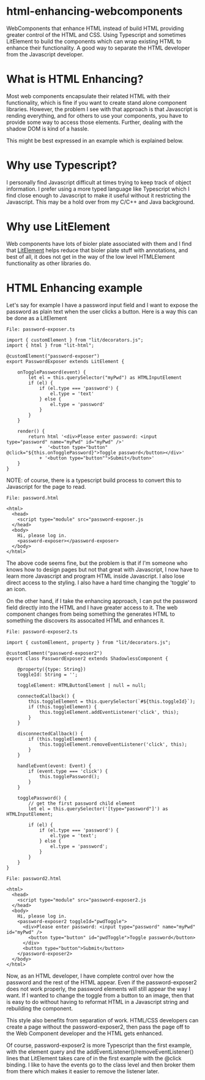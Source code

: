 # html-enhancing-webcomponents

WebComponents that enhance HTML instead of build HTML providing greater control of the HTML and CSS. Using Typescript and sometimes LitElement to build the components which can wrap existing HTML to enhance their functionality. A good way to separate the HTML developer from the Javascript developer.


# What is HTML Enhancing?

Most web components encapsulate their related HTML with their functionality, which is fine if you want to create stand alone component libraries.
However, the problem I see with that approach is that Javascript is rending everything, and for others to use your components, you have to provide
some way to access those elements. Further, dealing with the shadow DOM is kind of a hassle.

This might be best expressed in an example which is explained below.


# Why use Typescript?

I personally find Javascript difficult at times trying to keep track of object information. I prefer using a more typed language like Typescript
which I find close enough to Javascript to make it useful without it restricting the Javascript. This may be a hold over from my C/C++ and Java
background.


# Why use LitElement

Web components have lots of bioler plate associated with them and I find that [LitElement](https://lit.dev) helps reduce that bioler plate
stuff with annotations, and best of all, it does not get in the way of the low level HTMLElement functionality as other libraries do.

# HTML Enhancing example

Let's say for example I have a password input field and I want to expose the password as plain text when the user clicks a button.
Here is a way this can be done as a LitElement

```
File: password-exposer.ts

import { customElement } from "lit/decorators.js";
import { html } from "lit-html";

@customElement("password-exposer")
export PasswordExposer extends LitElement {

    onTogglePassword(event) {
        let el = this.querySelector("myPwd") as HTMLInputElement
        if (el) {
            if (el.type === 'password') {
                el.type = 'text'
            } else {
                el.type = 'password'
            }
        }
    }

    render() {
        return html '<div>Please enter password: <input type="password" name="myPwd" id="myPwd" />'
            +  '<button type="button" @click="${this.onTogglePassword}">Toggle password</button></div>'
            + '<button type="button"">Submit</button>'
    }
}
```

NOTE: of course, there is a typescript build process to convert this to Javascript for the page to read.

```
File: password.html

<html>
  <head>
    <script type="module" src="password-exposer.js
  </head>
  <body>
    Hi, please log in.
    <password-exposer></password-exposer>
  </body>
</html>
```

The above code seems fine, but the problem is that if I'm someone who knows how to design pages but not that great with 
Javascript, I now have to learn more Javascript and program HTML inside Javascript. I also lose direct access to the 
styling. I also have a hard time changing the 'toggle' to an icon.

On the other hand, if I take the enhancing approach, I can put the password field directly into the HTML and I have greater access to
it. The web component changes from being something the generates HTML to something the discovers its assocaited HTML and enhances it.

```
File: password-exposer2.ts

import { customElement, property } from "lit/decorators.js";

@customElement("password-exposer2")
export class PasswordExposer2 extends ShadowlessComponent {

    @property({type: String})
    toggleId: String = '';

    toggleElement: HTMLButtonElement | null = null;

    connectedCallback() {
        this.toggleElement = this.querySelector(`#${this.toggleId}`);
        if (this.toggleElement) {
            this.toggleElement.addEventListener('click', this);
        }
    }

    disconnectedCallback() {
        if (this.toggleElement) {
            this.toggleElement.removeEventListener('click', this);
        }
    }

    handleEvent(event: Event) {
        if (event.type === 'click') {
            this.togglePassword();
        }
    }

    togglePassword() {
        // get the first password child element
        let el = this.querySelector('[type="password"]') as HTMLInputElement;

        if (el) {
            if (el.type === 'password') {
                el.type = 'text';
            } else {
                el.type = 'password';
            }
        }
    }
}
```

```
File: password2.html

<html>
  <head>
    <script type="module" src="password-exposer2.js
  </head>
  <body>
    Hi, please log in.
    <password-exposer2 toggleId="pwdToggle">
      <div>Please enter password: <input type="password" name="myPwd" id="myPwd" />
        <button type="button" id="pwdToggle">Toggle password</button>
      </div>
      <button type="button">Submit</button>
    </password-exposer2>
  </body>
</html>
```

Now, as an HTML developer, I have complete control over how the password and the rest of the HTML appear. Even if the password-exposer2 does
not work properly, the password elements will still appear the way I want. If I wanted to change the toggle from a button to an image, then 
that is easy to do without having to reformat HTML in a Javascript string and rebuilding the component.

This style also benefits from separation of work. HTML/CSS developers can create a page without the password-exposer2, then pass the page off
to the Web Component developer and the HTML gets enhanced.

Of course, password-exposer2 is more Typescript than the first example, with the element query and the addEventListener()/removeEventListener()
lines that LitElement takes care of in the first example with the @click binding. I like to have the events go to the class level and then broker
them from there which makes it easier to remove the listener later.



